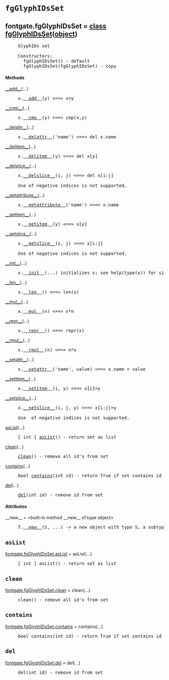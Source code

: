 

<a name="fontgate.fgGlyphIDsSet"></a>

# `fgGlyphIDsSet`


<dt class="class"><h2><span class="class-name">fontgate.fgGlyphIDsSet</span> = <a name="fontgate.fgGlyphIDsSet" href="#fontgate.fgGlyphIDsSet">class fgGlyphIDsSet</a>(<a href="./__builtin__.html#object">object</a>)</h2></dt><dd class="class"><dd>


<pre class="doc" markdown="0">GlyphIDs set

Constructors:
  fgGlyphIDsSet() - default
  fgGlyphIDsSet(fgGlyphIDsSet) - copy</pre>


</dd><h4 class="head-methods">Methods </h4><dl class="function"><dt><a name="fgGlyphIDsSet-__add__" href="#fgGlyphIDsSet-__add__"><span class="function-name">__add__</span></a><span class="argspec">(...)</span></dt><dd>

<pre class="doc" markdown="0">x.<a href="#fontgate.fgGlyphIDsSet-__add__">__add__</a>(y) <==> x+y</pre>

</dd></dl>
<dl class="function"><dt><a name="fgGlyphIDsSet-__cmp__" href="#fgGlyphIDsSet-__cmp__"><span class="function-name">__cmp__</span></a><span class="argspec">(...)</span></dt><dd>

<pre class="doc" markdown="0">x.<a href="#fontgate.fgGlyphIDsSet-__cmp__">__cmp__</a>(y) <==> cmp(x,y)</pre>

</dd></dl>
<dl class="function"><dt><a name="fgGlyphIDsSet-__delattr__" href="#fgGlyphIDsSet-__delattr__"><span class="function-name">__delattr__</span></a><span class="argspec">(...)</span></dt><dd>

<pre class="doc" markdown="0">x.<a href="#fontgate.fgGlyphIDsSet-__delattr__">__delattr__</a>('name') <==> del x.name</pre>

</dd></dl>
<dl class="function"><dt><a name="fgGlyphIDsSet-__delitem__" href="#fgGlyphIDsSet-__delitem__"><span class="function-name">__delitem__</span></a><span class="argspec">(...)</span></dt><dd>

<pre class="doc" markdown="0">x.<a href="#fontgate.fgGlyphIDsSet-__delitem__">__delitem__</a>(y) <==> del x[y]</pre>

</dd></dl>
<dl class="function"><dt><a name="fgGlyphIDsSet-__delslice__" href="#fgGlyphIDsSet-__delslice__"><span class="function-name">__delslice__</span></a><span class="argspec">(...)</span></dt><dd>

<pre class="doc" markdown="0">x.<a href="#fontgate.fgGlyphIDsSet-__delslice__">__delslice__</a>(i, j) <==> del x[i:j]

Use of negative indices is not supported.</pre>

</dd></dl>
<dl class="function"><dt><a name="fgGlyphIDsSet-__getattribute__" href="#fgGlyphIDsSet-__getattribute__"><span class="function-name">__getattribute__</span></a><span class="argspec">(...)</span></dt><dd>

<pre class="doc" markdown="0">x.<a href="#fontgate.fgGlyphIDsSet-__getattribute__">__getattribute__</a>('name') <==> x.name</pre>

</dd></dl>
<dl class="function"><dt><a name="fgGlyphIDsSet-__getitem__" href="#fgGlyphIDsSet-__getitem__"><span class="function-name">__getitem__</span></a><span class="argspec">(...)</span></dt><dd>

<pre class="doc" markdown="0">x.<a href="#fontgate.fgGlyphIDsSet-__getitem__">__getitem__</a>(y) <==> x[y]</pre>

</dd></dl>
<dl class="function"><dt><a name="fgGlyphIDsSet-__getslice__" href="#fgGlyphIDsSet-__getslice__"><span class="function-name">__getslice__</span></a><span class="argspec">(...)</span></dt><dd>

<pre class="doc" markdown="0">x.<a href="#fontgate.fgGlyphIDsSet-__getslice__">__getslice__</a>(i, j) <==> x[i:j]

Use of negative indices is not supported.</pre>

</dd></dl>
<dl class="function"><dt><a name="fgGlyphIDsSet-__init__" href="#fgGlyphIDsSet-__init__"><span class="function-name">__init__</span></a><span class="argspec">(...)</span></dt><dd>

<pre class="doc" markdown="0">x.<a href="#fontgate.fgGlyphIDsSet-__init__">__init__</a>(...) initializes x; see help(type(x)) for signature</pre>

</dd></dl>
<dl class="function"><dt><a name="fgGlyphIDsSet-__len__" href="#fgGlyphIDsSet-__len__"><span class="function-name">__len__</span></a><span class="argspec">(...)</span></dt><dd>

<pre class="doc" markdown="0">x.<a href="#fontgate.fgGlyphIDsSet-__len__">__len__</a>() <==> len(x)</pre>

</dd></dl>
<dl class="function"><dt><a name="fgGlyphIDsSet-__mul__" href="#fgGlyphIDsSet-__mul__"><span class="function-name">__mul__</span></a><span class="argspec">(...)</span></dt><dd>

<pre class="doc" markdown="0">x.<a href="#fontgate.fgGlyphIDsSet-__mul__">__mul__</a>(n) <==> x*n</pre>

</dd></dl>
<dl class="function"><dt><a name="fgGlyphIDsSet-__repr__" href="#fgGlyphIDsSet-__repr__"><span class="function-name">__repr__</span></a><span class="argspec">(...)</span></dt><dd>

<pre class="doc" markdown="0">x.<a href="#fontgate.fgGlyphIDsSet-__repr__">__repr__</a>() <==> repr(x)</pre>

</dd></dl>
<dl class="function"><dt><a name="fgGlyphIDsSet-__rmul__" href="#fgGlyphIDsSet-__rmul__"><span class="function-name">__rmul__</span></a><span class="argspec">(...)</span></dt><dd>

<pre class="doc" markdown="0">x.<a href="#fontgate.fgGlyphIDsSet-__rmul__">__rmul__</a>(n) <==> n*x</pre>

</dd></dl>
<dl class="function"><dt><a name="fgGlyphIDsSet-__setattr__" href="#fgGlyphIDsSet-__setattr__"><span class="function-name">__setattr__</span></a><span class="argspec">(...)</span></dt><dd>

<pre class="doc" markdown="0">x.<a href="#fontgate.fgGlyphIDsSet-__setattr__">__setattr__</a>('name', value) <==> x.name = value</pre>

</dd></dl>
<dl class="function"><dt><a name="fgGlyphIDsSet-__setitem__" href="#fgGlyphIDsSet-__setitem__"><span class="function-name">__setitem__</span></a><span class="argspec">(...)</span></dt><dd>

<pre class="doc" markdown="0">x.<a href="#fontgate.fgGlyphIDsSet-__setitem__">__setitem__</a>(i, y) <==> x[i]=y</pre>

</dd></dl>
<dl class="function"><dt><a name="fgGlyphIDsSet-__setslice__" href="#fgGlyphIDsSet-__setslice__"><span class="function-name">__setslice__</span></a><span class="argspec">(...)</span></dt><dd>

<pre class="doc" markdown="0">x.<a href="#fontgate.fgGlyphIDsSet-__setslice__">__setslice__</a>(i, j, y) <==> x[i:j]=y

Use  of negative indices is not supported.</pre>

</dd></dl>
<dl class="function"><dt><a name="fgGlyphIDsSet-asList" href="#fgGlyphIDsSet-asList"><span class="function-name">asList</span></a><span class="argspec">(...)</span></dt><dd>

<pre class="doc" markdown="0">[ int ] <a href="#fontgate.fgGlyphIDsSet-asList">asList</a>() - return set as list</pre>

</dd></dl>
<dl class="function"><dt><a name="fgGlyphIDsSet-clean" href="#fgGlyphIDsSet-clean"><span class="function-name">clean</span></a><span class="argspec">(...)</span></dt><dd>

<pre class="doc" markdown="0"><a href="#fontgate.fgGlyphIDsSet-clean">clean</a>() - remove all id's from set</pre>

</dd></dl>
<dl class="function"><dt><a name="fgGlyphIDsSet-contains" href="#fgGlyphIDsSet-contains"><span class="function-name">contains</span></a><span class="argspec">(...)</span></dt><dd>

<pre class="doc" markdown="0">bool <a href="#fontgate.fgGlyphIDsSet-contains">contains</a>(int id) - return True if set contains id</pre>

</dd></dl>
<dl class="function"><dt><a name="fgGlyphIDsSet-del" href="#fgGlyphIDsSet-del"><span class="function-name">del</span></a><span class="argspec">(...)</span></dt><dd>

<pre class="doc" markdown="0"><a href="#fontgate.fgGlyphIDsSet-del">del</a>(int id) - remove id from set</pre>

</dd></dl>

  <h4 class="head-attrs">Attributes </h4><dl><dt><span class="other-name">__new__</span> = &lt;built-in method __new__ of type object&gt;<dd>

<pre class="doc" markdown="0">T.<a href="#fontgate.fgGlyphIDsSet-__new__">__new__</a>(S, ...) -> a new object with type S, a subtype of T</pre>

</dd></dl>
</dd>


<a name="fontgate.fgGlyphIDsSet.asList"></a>

## `asList`


<dl class="function"><dt><a name="-fontgate.fgGlyphIDsSet.asList" href="#-fontgate.fgGlyphIDsSet.asList"><span class="function-name">fontgate.fgGlyphIDsSet.asList</span></a> = asList<span class="argspec">(...)</span></dt><dd>

<pre class="doc" markdown="0">[ int ] asList() - return set as list</pre>

</dd></dl>



<a name="fontgate.fgGlyphIDsSet.clean"></a>

## `clean`


<dl class="function"><dt><a name="-fontgate.fgGlyphIDsSet.clean" href="#-fontgate.fgGlyphIDsSet.clean"><span class="function-name">fontgate.fgGlyphIDsSet.clean</span></a> = clean<span class="argspec">(...)</span></dt><dd>

<pre class="doc" markdown="0">clean() - remove all id's from set</pre>

</dd></dl>



<a name="fontgate.fgGlyphIDsSet.contains"></a>

## `contains`


<dl class="function"><dt><a name="-fontgate.fgGlyphIDsSet.contains" href="#-fontgate.fgGlyphIDsSet.contains"><span class="function-name">fontgate.fgGlyphIDsSet.contains</span></a> = contains<span class="argspec">(...)</span></dt><dd>

<pre class="doc" markdown="0">bool contains(int id) - return True if set contains id</pre>

</dd></dl>



<a name="fontgate.fgGlyphIDsSet.del"></a>

## `del`


<dl class="function"><dt><a name="-fontgate.fgGlyphIDsSet.del" href="#-fontgate.fgGlyphIDsSet.del"><span class="function-name">fontgate.fgGlyphIDsSet.del</span></a> = del<span class="argspec">(...)</span></dt><dd>

<pre class="doc" markdown="0">del(int id) - remove id from set</pre>

</dd></dl>

